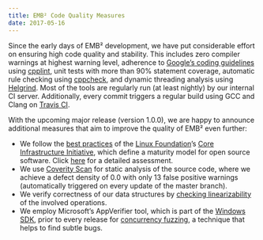 ```yaml
---
title: EMB² Code Quality Measures
date: 2017-05-16
---
```

Since the early days of EMB² development, we have put considerable effort on ensuring high code quality and stability. This includes zero compiler warnings at highest warning level, adherence to [Google’s coding guidelines](https://google.github.io/styleguide/cppguide.html) using [cpplint](https://github.com/google/styleguide/tree/gh-pages/cpplint), unit tests with more than 90% statement coverage, automatic rule checking using [cppcheck](http://cppcheck.sourceforge.net/), and dynamic threading analysis using [Helgrind](http://valgrind.org/). Most of the tools are regularly run (at least nightly) by our internal CI server. Additionally, every commit triggers a regular build using GCC and Clang on [Travis CI](https://travis-ci.org/siemens/embb).

With the upcoming major release (version 1.0.0), we are happy to announce additional measures that aim to improve the quality of EMB² even further:

* We follow the [best practices](https://bestpractices.coreinfrastructure.org/) of the [Linux Foundation](https://www.linuxfoundation.org/)’s [Core Infrastructure Initiative](https://www.coreinfrastructure.org/), which define a maturity model for open source software. Click [here](https://bestpractices.coreinfrastructure.org/projects/654) for a detailed assessment.
* We use [Coverity Scan](https://scan.coverity.com/projects/siemens-embb) for static analysis of the source code, where we achieve a defect density of 0.0 with only 13 false positive warnings (automatically triggered on every update of the master branch).
* We verify correctness of our data structures by [checking linearizability](https://github.com/ahorn/linearizability-checker) of the involved operations.
* We employ Microsoft’s AppVerifier tool, which is part of the [Windows SDK](https://developer.microsoft.com/de-de/windows/downloads/windows-10-sdk), prior to every release for [concurrency fuzzing](https://www.microsoft.com/en-us/research/project/cuzz-concurrency-fuzzing/), a technique that helps to find subtle bugs.
